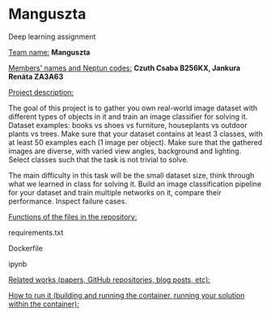 # Manguszta
Deep learning assignment

<ins>Team name:</ins> **Manguszta** 

<ins>Members' names and Neptun codes:</ins> **Czuth Csaba B256KX, Jankura Renáta ZA3A63** 

<ins>Project description:  </ins>

The goal of this project is to gather you own real-world image dataset with different types of objects in it and train an image classifier for solving it. Dataset examples: books vs shoes vs furniture, houseplants vs outdoor plants vs trees. Make sure that your dataset contains at least 3 classes, with at least 50 examples each (1 image per object). Make sure that the gathered images are diverse, with varied view angles, background and lighting. Select classes such that the task is not trivial to solve.

The main difficulty in this task will be the small dataset size, think through what we learned in class for solving it. Build an image classification pipeline for your dataset and train multiple networks on it, compare their performance. Inspect failure cases.

<ins>Functions of the files in the repository:</ins>

requirements.txt

Dockerfile

ipynb

<ins>Related works (papers, GitHub repositories, blog posts, etc):</ins>

<ins>How to run it (building and running the container, running your solution within the container):</ins>
